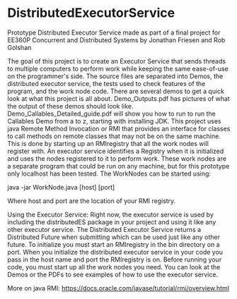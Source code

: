 # DistributedExecutorService

Prototype Distributed Executor Service made as part of a final project for EE360P Concurrent and Distributed Systems by Jonathan Friesen and Rob Golshan

The goal of this project is to create an Executor Service that sends threads to multiple computers to perform work while keeping the same ease-of-use on the programmer's side. The source files are separated into Demos, the distributed executor service, the tests used to check features of the program, and the work node code. There are several demos to get a quick look at what this project is all about. Demo_Outputs.pdf has pictures of what the output of these demos should look like. Demo_Callables_Detailed_guide.pdf will show you how to run to run the Callables Demo from a to z, starting with installing JDK. This project uses java Remote Method Invocation or RMI that provides an interface for classes to call methods on remote classes that may not be on the same machine. This is done by starting up an RMIregistry that all the work nodes will register with. An executor service identifies a Registry when it is initialized and uses the nodes registered to it to perform work. These work nodes are a separate program that could be run on any machine, but for this prototype only localhost has been tested. The WorkNodes can be started using:

java -jar WorkNode.java [host] [port]

Where host and port are the location of your RMI registry.

Using the Executor Service: 
Right now, the executor service is used by including the distributedES package in your project and using it like any other executor service. 
The Distributed Executor Service returns a Distributed Future when submitting which can be used just like any other future. 
To initialize you must start an RMIregistry in the bin directory on a port. When you initialize the distributed executor service in your code you pass in the host name and port the RMIregistry is on. 
Before running your code, you must start up all the work nodes you need. 
You can look at the Demos or the PDFs to see examples of how to use the executor service.

More on java RMI: https://docs.oracle.com/javase/tutorial/rmi/overview.html
